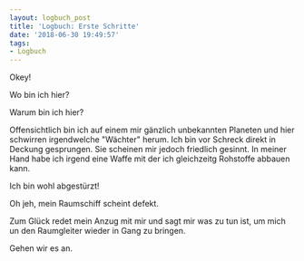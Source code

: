 ```yaml
---
layout: logbuch_post
title: 'Logbuch: Erste Schritte'
date: '2018-06-30 19:49:57'
tags: 
- Logbuch
---
```


Okey!

Wo bin ich hier?

Warum bin ich hier?

Offensichtlich bin ich auf einem mir gänzlich unbekannten Planeten und hier schwirren irgendwelche "Wächter" herum. Ich bin vor Schreck direkt in Deckung gesprungen. Sie scheinen mir jedoch friedlich gesinnt. In meiner Hand habe ich irgend eine Waffe mit der ich gleichzeitg Rohstoffe abbauen kann. 

Ich bin wohl abgestürzt!

Oh jeh, mein Raumschiff scheint defekt.

Zum Glück redet mein Anzug mit mir und sagt mir was zu tun ist, um mich un den Raumgleiter wieder in Gang zu bringen. 

Gehen wir es an.
